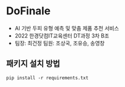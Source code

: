 # DoFinale
- AI 기반 두피 유형 예측 및 맞춤 제품 추천 서비스
- 2022 한경닷컴IT교육센터 DT과정 3차 B조
- 팀장: 최건정 팀원: 조상국, 조유승, 송영창
## 패키지 설치 방법
```
pip install -r requirements.txt
```
